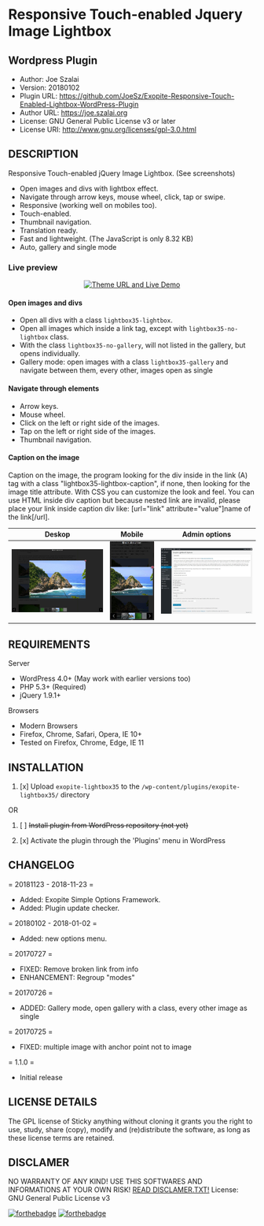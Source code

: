 # Responsive Touch-enabled Jquery Image Lightbox
## Wordpress Plugin

- Author: Joe Szalai
- Version: 20180102
- Plugin URL: https://github.com/JoeSz/Exopite-Responsive-Touch-Enabled-Lightbox-WordPress-Plugin
- Author URL: https://joe.szalai.org
- License: GNU General Public License v3 or later
- License URI: http://www.gnu.org/licenses/gpl-3.0.html

DESCRIPTION
-----------

Responsive Touch-enabled jQuery Image Lightbox. (See screenshots)

- Open images and divs with lightbox effect.
- Navigate through arrow keys, mouse wheel, click, tap or swipe.
- Responsive (working well on mobiles too).
- Touch-enabled.
- Thumbnail navigation.
- Translation ready.
- Fast and lightweight. (The JavaScript is only  8.32 KB)
- Auto, gallery and single mode

### Live preview <br />
<p align="center">
    <a href="https://joe.szalai.org/exopite/lightbox35/" rel="Theme URL and Live Demo"><img src="https://joe.szalai.org/wp-content/uploads/2017/07/plugin_live_demo.png" alt="Theme URL and Live Demo"></a>
</p>

#### Open images and divs

- Open all divs with a class `lightbox35-lightbox`.
- Open all images which inside a link tag, except with `lightbox35-no-lightbox` class.
- With the class `lightbox35-no-gallery`, will not listed in the gallery, but opens individually.
- Gallery mode: open images with a class `lightbox35-gallery` and navigate between them, every other, images open as single

#### Navigate through elements

- Arrow keys.
- Mouse wheel.
- Click on the left or right side of the images.
- Tap on the left or right side of the images.
- Thumbnail navigation.

#### Caption on the image

Caption on the image, the program looking for the div inside in the link (A) tag with a class "lightbox35-lightbox-caption", if none, then looking for the image title attribute. With CSS you can customize the look and feel. You can use HTML inside div caption but because nested link are invalid, please place your link inside caption div like: [url="link" attribute="value"]name of the link[/url].

Deskop                     |  Mobile                |  Admin options
:-------------------------:|:----------------------:|:-------------------------:
![](exopite-lightbox35/assets/screenshot-1.jpg)      |  ![](exopite-lightbox35/assets/screenshot-2.jpg) |  ![](exopite-lightbox35/assets/screenshot-3.jpg)

REQUIREMENTS
------------

Server

* WordPress 4.0+ (May work with earlier versions too)
* PHP 5.3+ (Required)
* jQuery 1.9.1+

Browsers

* Modern Browsers
* Firefox, Chrome, Safari, Opera, IE 10+
* Tested on Firefox, Chrome, Edge, IE 11

INSTALLATION
------------

1. [x] Upload `exopite-lightbox35` to the `/wp-content/plugins/exopite-lightbox35/` directory

OR

1. [ ] ~~Install plugin from WordPress repository (not yet)~~

2. [x] Activate the plugin through the 'Plugins' menu in WordPress

CHANGELOG
---------

= 20181123 - 2018-11-23 =
* Added: Exopite Simple Options Framework.
* Added: Plugin update checker.

= 20180102 - 2018-01-02 =
* Added: new options menu.

= 20170727 =
* FIXED: Remove broken link from info
* ENHANCEMENT: Regroup "modes"

= 20170726 =
* ADDED: Gallery mode, open gallery with a class, every other image as single

= 20170725 =
* FIXED: multiple image with anchor point not to image

= 1.1.0 =
* Initial release


LICENSE DETAILS
---------------
The GPL license of Sticky anything without cloning it grants you the right to use, study, share (copy), modify and (re)distribute the software, as long as these license terms are retained.

DISCLAMER
---------

NO WARRANTY OF ANY KIND! USE THIS SOFTWARES AND INFORMATIONS AT YOUR OWN RISK!
[READ DISCLAMER.TXT!](https://joe.szalai.org/disclaimer/)
License: GNU General Public License v3

[![forthebadge](http://forthebadge.com/images/badges/built-by-developers.svg)](http://forthebadge.com) [![forthebadge](http://forthebadge.com/images/badges/for-you.svg)](http://forthebadge.com)
